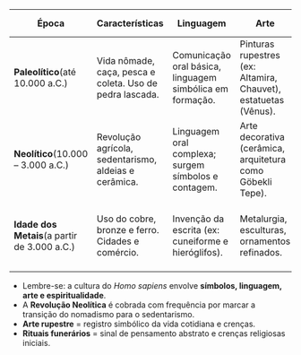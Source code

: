 |**Época**|**Características**|**Linguagem**|**Arte**|**Rituais Funerários**|
|---|---|---|---|---|
|**Paleolítico**(até 10.000 a.C.)|Vida nômade, caça, pesca e coleta. Uso de pedra lascada.|Comunicação oral básica, linguagem simbólica em formação.|Pinturas rupestres (ex: Altamira, Chauvet), estatuetas (Vênus).|Primeiros enterros com objetos (crença na vida após a morte).|
|**Neolítico**(10.000 – 3.000 a.C.)|Revolução agrícola, sedentarismo, aldeias e cerâmica.|Linguagem oral complexa; surgem símbolos e contagem.|Arte decorativa (cerâmica, arquitetura como Göbekli Tepe).|Túmulos organizados, culto aos ancestrais, monumentos megalíticos.|
|**Idade dos Metais**(a partir de 3.000 a.C.)|Uso do cobre, bronze e ferro. Cidades e comércio.|Invenção da escrita (ex: cuneiforme e hieróglifos).|Metalurgia, esculturas, ornamentos refinados.|Rituais elaborados, pirâmides, sarcófagos, mitologia estruturada.|
- Lembre-se: a cultura do _Homo sapiens_ envolve **símbolos, linguagem, arte e espiritualidade**.
- A **Revolução Neolítica** é cobrada com frequência por marcar a transição do nomadismo para o sedentarismo.
- **Arte rupestre** = registro simbólico da vida cotidiana e crenças.
- **Rituais funerários** = sinal de pensamento abstrato e crenças religiosas iniciais.
